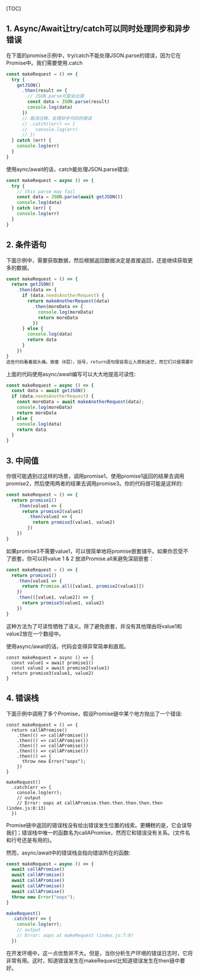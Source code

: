 [TOC]



## 1. Async/Await让try/catch可以同时处理同步和异步错误

在下面的promise示例中，try/catch不能处理JSON.parse的错误，因为它在Promise中。我们需要使用.catch
```javascript
const makeRequest = () => {
  try {
    getJSON()
      .then(result => {
        // JSON.parse可能会出错
        const data = JSON.parse(result)
        console.log(data)
      })
      // 取消注释，处理异步代码的错误
      // .catch((err) => {
      //   console.log(err)
      // })
  } catch (err) {
    console.log(err)
  }
}
```

使用aync/await的话，catch能处理JSON.parse错误:
```js
const makeRequest = async () => {
  try {
    // this parse may fail
    const data = JSON.parse(await getJSON())
    console.log(data)
  } catch (err) {
    console.log(err)
  }
}
```



## 2. 条件语句

下面示例中，需要获取数据，然后根据返回数据决定是直接返回，还是继续获取更多的数据。
```js
const makeRequest = () => {
  return getJSON()
    .then(data => {
      if (data.needsAnotherRequest) {
        return makeAnotherRequest(data)
          .then(moreData => {
            console.log(moreData)
            return moreData
          })
      } else {
        console.log(data)
        return data
      }
    })
}
这些代码看着就头痛。嵌套（6层），括号，return语句很容易让人感到迷茫，而它们只是需要将最终结果传递到最外层的Promise。
```
上面的代码使用async/await编写可以大大地提高可读性:
```js
const makeRequest = async () => {
  const data = await getJSON()
  if (data.needsAnotherRequest) {
    const moreData = await makeAnotherRequest(data);
    console.log(moreData)
    return moreData
  } else {
    console.log(data)
    return data    
  }
}
```


## 3. 中间值

你很可能遇到过这样的场景，调用promise1，使用promise1返回的结果去调用promise2，然后使用两者的结果去调用promise3。你的代码很可能是这样的:
```javascript
const makeRequest = () => {
  return promise1()
    .then(value1 => {
      return promise2(value1)
        .then(value2 => {        
          return promise3(value1, value2)
        })
    })
}
```
如果promise3不需要value1，可以很简单地将promise嵌套铺平。如果你忍受不了嵌套，你可以将value 1 & 2 放进Promise.all来避免深层嵌套：
```javascript
const makeRequest = () => {
  return promise1()
    .then(value1 => {
      return Promise.all([value1, promise2(value1)])
    })
    .then(([value1, value2]) => {      
      return promise3(value1, value2)
    })
}
```
这种方法为了可读性牺牲了语义。除了避免嵌套，并没有其他理由将value1和value2放在一个数组中。

使用async/await的话，代码会变得异常简单和直观。
```
const makeRequest = async () => {
  const value1 = await promise1()
  const value2 = await promise2(value1)
  return promise3(value1, value2)
}
```

## 4. 错误栈
下面示例中调用了多个Promise，假设Promise链中某个地方抛出了一个错误:
```
const makeRequest = () => {
  return callAPromise()
    .then(() => callAPromise())
    .then(() => callAPromise())
    .then(() => callAPromise())
    .then(() => callAPromise())
    .then(() => {
      throw new Error("oops");
    })
}

makeRequest()
  .catch(err => {
    console.log(err);
    // output
    // Error: oops at callAPromise.then.then.then.then.then (index.js:8:13)
  })
```
Promise链中返回的错误栈没有给出错误发生位置的线索。更糟糕的是，它会误导我们；错误栈中唯一的函数名为callAPromise，然而它和错误没有关系。(文件名和行号还是有用的)。

然而，async/await中的错误栈会指向错误所在的函数:
```javascript
const makeRequest = async () => {
  await callAPromise()
  await callAPromise()
  await callAPromise()
  await callAPromise()
  await callAPromise()
  throw new Error("oops");
}

makeRequest()
  .catch(err => {
    console.log(err);
    // output
    // Error: oops at makeRequest (index.js:7:9)
  })
```
在开发环境中，这一点优势并不大。但是，当你分析生产环境的错误日志时，它将非常有用。这时，知道错误发生在makeRequest比知道错误发生在then链中要好。


